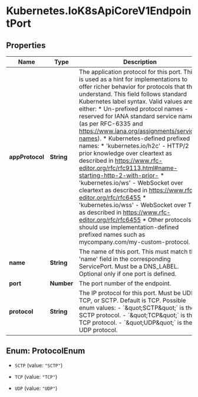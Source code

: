 # Kubernetes.IoK8sApiCoreV1EndpointPort

## Properties

Name | Type | Description | Notes
------------ | ------------- | ------------- | -------------
**appProtocol** | **String** | The application protocol for this port. This is used as a hint for implementations to offer richer behavior for protocols that they understand. This field follows standard Kubernetes label syntax. Valid values are either:  * Un-prefixed protocol names - reserved for IANA standard service names (as per RFC-6335 and https://www.iana.org/assignments/service-names).  * Kubernetes-defined prefixed names:   * &#39;kubernetes.io/h2c&#39; - HTTP/2 prior knowledge over cleartext as described in https://www.rfc-editor.org/rfc/rfc9113.html#name-starting-http-2-with-prior-   * &#39;kubernetes.io/ws&#39;  - WebSocket over cleartext as described in https://www.rfc-editor.org/rfc/rfc6455   * &#39;kubernetes.io/wss&#39; - WebSocket over TLS as described in https://www.rfc-editor.org/rfc/rfc6455  * Other protocols should use implementation-defined prefixed names such as mycompany.com/my-custom-protocol. | [optional] 
**name** | **String** | The name of this port.  This must match the &#39;name&#39; field in the corresponding ServicePort. Must be a DNS_LABEL. Optional only if one port is defined. | [optional] 
**port** | **Number** | The port number of the endpoint. | 
**protocol** | **String** | The IP protocol for this port. Must be UDP, TCP, or SCTP. Default is TCP.  Possible enum values:  - &#x60;\&quot;SCTP\&quot;&#x60; is the SCTP protocol.  - &#x60;\&quot;TCP\&quot;&#x60; is the TCP protocol.  - &#x60;\&quot;UDP\&quot;&#x60; is the UDP protocol. | [optional] 



## Enum: ProtocolEnum


* `SCTP` (value: `"SCTP"`)

* `TCP` (value: `"TCP"`)

* `UDP` (value: `"UDP"`)




